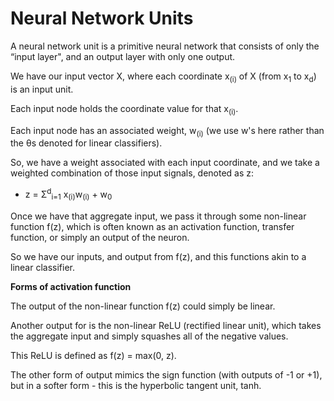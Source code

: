 # Neural Network Units

A neural network unit is a primitive neural network that consists of only the “input layer", and an output layer with only one output.

We have our input vector X, where each coordinate x<sub>(i)</sub> of X (from x<sub>1</sub> to x<sub>d</sub>) is an input unit.

Each input node holds the coordinate value for that x<sub>(i)</sub>.

Each input node has an associated weight, w<sub>(i)</sub> (we use w's here rather than the θs denoted for linear classifiers).

So, we have a weight associated with each input coordinate, and we take a weighted combination of those input signals, denoted as z:

- z = Σ<sup>d</sup><sub>i=1</sub> x<sub>(i)</sub>w<sub>(i)</sub> + w<sub>0</sub>

Once we have that aggregate input, we pass it through some non-linear function f(z), which is often known as an activation function, transfer function, or simply an output of the neuron.

So we have our inputs, and output from f(z), and this functions akin to a linear classifier.

**Forms of activation function**

The output of the non-linear function f(z) could simply be linear.

Another output for is the non-linear ReLU (rectified linear unit), which takes the aggregate input and simply squashes all of the negative values.

This ReLU is defined as f(z) = max(0, z).

The other form of output mimics the sign function (with outputs of -1 or +1), but in a softer form - this is the hyperbolic tangent unit, tanh.
